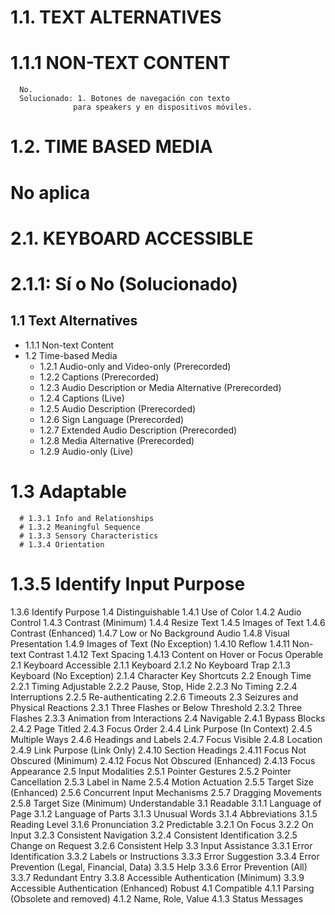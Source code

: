 # 1.1. TEXT ALTERNATIVES
   # 1.1.1 NON-TEXT CONTENT
      No.
      Solucionado: 1. Botones de navegación con texto 
                  para speakers y en dispositivos móviles.

# 1.2. TIME BASED MEDIA
   # No aplica
# 2.1. KEYBOARD ACCESSIBLE
   # 2.1.1: Sí o No (Solucionado)



## 1.1 Text Alternatives
   * 1.1.1 Non-text Content
   * 1.2 Time-based Media
      - 1.2.1 Audio-only and Video-only (Prerecorded)
      - 1.2.2 Captions (Prerecorded)
      - 1.2.3 Audio Description or Media Alternative (Prerecorded)
      - 1.2.4 Captions (Live)
      - 1.2.5 Audio Description (Prerecorded)
      - 1.2.6 Sign Language (Prerecorded)
      - 1.2.7 Extended Audio Description (Prerecorded)
      - 1.2.8 Media Alternative (Prerecorded)
      - 1.2.9 Audio-only (Live)
   # 1.3 Adaptable
      # 1.3.1 Info and Relationships
      # 1.3.2 Meaningful Sequence
      # 1.3.3 Sensory Characteristics
      # 1.3.4 Orientation
   # 1.3.5 Identify Input Purpose
1.3.6 Identify Purpose
1.4 Distinguishable
1.4.1 Use of Color
1.4.2 Audio Control
1.4.3 Contrast (Minimum)
1.4.4 Resize Text
1.4.5 Images of Text
1.4.6 Contrast (Enhanced)
1.4.7 Low or No Background Audio
1.4.8 Visual Presentation
1.4.9 Images of Text (No Exception)
1.4.10 Reflow
1.4.11 Non-text Contrast
1.4.12 Text Spacing
1.4.13 Content on Hover or Focus
Operable
2.1 Keyboard Accessible
2.1.1 Keyboard
2.1.2 No Keyboard Trap
2.1.3 Keyboard (No Exception)
2.1.4 Character Key Shortcuts
2.2 Enough Time
2.2.1 Timing Adjustable
2.2.2 Pause, Stop, Hide
2.2.3 No Timing
2.2.4 Interruptions
2.2.5 Re-authenticating
2.2.6 Timeouts
2.3 Seizures and Physical Reactions
2.3.1 Three Flashes or Below Threshold
2.3.2 Three Flashes
2.3.3 Animation from Interactions
2.4 Navigable
2.4.1 Bypass Blocks
2.4.2 Page Titled
2.4.3 Focus Order
2.4.4 Link Purpose (In Context)
2.4.5 Multiple Ways
2.4.6 Headings and Labels
2.4.7 Focus Visible
2.4.8 Location
2.4.9 Link Purpose (Link Only)
2.4.10 Section Headings
2.4.11 Focus Not Obscured (Minimum)
2.4.12 Focus Not Obscured (Enhanced)
2.4.13 Focus Appearance
2.5 Input Modalities
2.5.1 Pointer Gestures
2.5.2 Pointer Cancellation
2.5.3 Label in Name
2.5.4 Motion Actuation
2.5.5 Target Size (Enhanced)
2.5.6 Concurrent Input Mechanisms
2.5.7 Dragging Movements
2.5.8 Target Size (Minimum)
Understandable
3.1 Readable
3.1.1 Language of Page
3.1.2 Language of Parts
3.1.3 Unusual Words
3.1.4 Abbreviations
3.1.5 Reading Level
3.1.6 Pronunciation
3.2 Predictable
3.2.1 On Focus
3.2.2 On Input
3.2.3 Consistent Navigation
3.2.4 Consistent Identification
3.2.5 Change on Request
3.2.6 Consistent Help
3.3 Input Assistance
3.3.1 Error Identification
3.3.2 Labels or Instructions
3.3.3 Error Suggestion
3.3.4 Error Prevention (Legal, Financial, Data)
3.3.5 Help
3.3.6 Error Prevention (All)
3.3.7 Redundant Entry
3.3.8 Accessible Authentication (Minimum)
3.3.9 Accessible Authentication (Enhanced)
Robust
4.1 Compatible
4.1.1 Parsing (Obsolete and removed)
4.1.2 Name, Role, Value
4.1.3 Status Messages